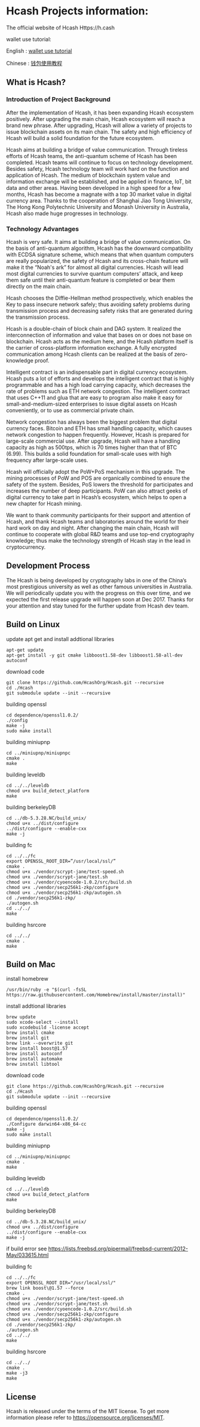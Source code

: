 Hcash Projects information:
=====================================

The official website of Hcash Https://h.cash


wallet use tutorial:


English : [wallet use tutorial](https://github.com/HcashOrg/Hcash/blob/master/wallet%20use%20tutorial.docx)


Chinese : [钱包使用教程](https://github.com/HcashOrg/Hcash/blob/master/%E9%92%B1%E5%8C%85%E4%BD%BF%E7%94%A8%E6%95%99%E7%A8%8B.docx)


What is Hcash?
--------------
### Introduction of Project Background

After the implementation of Hcash, it has been expanding Hcash ecosystem positively. After upgrading the main chain, Hcash ecosystem will reach a brand new phrase. After upgrading, Hcash will allow a variety of projects to issue blockchain assets on its main chain. The safety and high efficiency of Hcash will build a solid foundation for the future ecosystem.

Hcash aims at building a bridge of value communication. Through tireless efforts of Hcash teams, the anti-quantum scheme of Hcash has been completed. Hcash teams will continue to focus on technology development. Besides safety, Hcash technology team will work hard on the function and application of Hcash. The medium of blockchain system value and information exchange will be established, and be applied in finance, IoT, bit data and other areas. Having been developed in a high speed for a few months, Hcash has become a magnate with a top 30 market value in digital currency area. Thanks to the cooperation of Shanghai Jiao Tong University, The Hong Kong Polytechnic University and Monash University in Australia, Hcash also made huge progresses in technology.

### Technology Advantages
Hcash is very safe. It aims at building a bridge of value communication. On the basis of anti-quantum algorithm, Hcash has the downward compatibility with ECDSA signature scheme, which means that when quantum computers are really popularized, the safety of Hcash and its cross-chain feature will make it the “Noah's ark” for almost all digital currencies. Hcash will lead most digital currencies to survive quantum computers’ attack, and keep them safe until their anti-quantum feature is completed or bear them directly on the main chain.

Hcash chooses the Diffie-Hellman method prospectively, which enables the Key to pass insecure network safely; thus avoiding safety problems during transmission process and decreasing safety risks that are generated during the transmission process.

Hcash is a double-chain of block chain and DAG system. It realized the interconnection of information and value that bases on or does not base on blockchain. Hcash acts as the medium here, and the Hcash platform itself is the carrier of cross-platform information exchange. A fully encrypted communication among Hcash clients can be realized at the basis of zero-knowledge proof.

Intelligent contract is an indispensable part in digital currency ecosystem. Hcash puts a lot of efforts and develops the intelligent contract that is highly programmable and has a high load carrying capacity, which decreases the rate of problems such as ETH network congestion. The intelligent contract that uses C++11 and glua that are easy to program also make it easy for small-and-medium-sized enterprises to issue digital assets on Hcash conveniently, or to use as commercial private chain.

Network congestion has always been the biggest problem that digital currency faces. Bitcoin and ETH has small handling capacity, which causes network congestion to happen frequently. However, Hcash is prepared for large-scale commercial use. After upgrade, Hcash will have a handling capacity as high as 500tps, which is 70 times higher than that of BTC (6.99). This builds a solid foundation for small-scale uses with high frequency after large-scale uses.

Hcash will officially adopt the PoW+PoS mechanism in this upgrade. The mining processes of PoW and POS are organically combined to ensure the safety of the system. Besides, PoS lowers the threshold for participates and increases the number of deep participants. PoW can also attract geeks of digital currency to take part in Hcash’s ecosystem, which helps to open a new chapter for Hcash mining.

We want to thank community participants for their support and attention of Hcash, and thank Hcash teams and laboratories around the world for their hard work on day and night. After changing the main chain, Hcash will continue to cooperate with global R&D teams and use top-end cryptography knowledge; thus make the technology strength of Hcash stay in the lead in cryptocurrency.



Development Process
-------------------

The Hcash is being developed by cryptography labs in one of the China’s most prestigious university as well as other famous universities in Australia. We will periodically update you with the progress on this over time, and we expected the first release upgrade will happen soon at Dec 2017. Thanks for your attention and stay tuned for the further update from Hcash dev team.

Build on Linux
-------------------

update apt get and install addtional libraries

```
apt-get update
apt-get install -y git cmake libboost1.58-dev libboost1.58-all-dev autoconf
```

download code

```
git clone https://github.com/HcashOrg/Hcash.git --recursive
cd ./Hcash
git submodule update --init --recursive
```

building openssl

```
cd dependence/openssl1.0.2/
./config
make -j
sudo make install
```

building miniupnp

```
cd ../miniupnp/miniupnpc
cmake .
make
```

building leveldb

```
cd ../../leveldb
chmod u+x build_detect_platform
make
```

building berkeleyDB

```
cd ../db-5.3.28.NC/build_unix/
chmod u+x ../dist/configure
../dist/configure --enable-cxx
make -j
```

building fc

```
cd ../../fc
export OPENSSL_ROOT_DIR=”/usr/local/ssl/”
cmake .
chmod u+x ./vendor/scrypt-jane/test-speed.sh
chmod u+x ./vendor/scrypt-jane/test.sh
chmod u+x ./vendor/cyoencode-1.0.2/src/build.sh
chmod u+x ./vendor/secp256k1-zkp/configure
chmod u+x ./vendor/secp256k1-zkp/autogen.sh
cd ./vendor/secp256k1-zkp/
./autogen.sh
cd ../../
make
```

building hsrcore

```
cd ../../
cmake .
make
```

Build on Mac
-------------------


install homebrew

```
/usr/bin/ruby -e "$(curl -fsSL https://raw.githubusercontent.com/Homebrew/install/master/install)"
```

install addtional libraries

```
brew update
sudo xcode-select --install
sudo xcodebuild -license accept
brew install cmake
brew install git
brew link --overwrite git
brew install boost@1.57
brew install autoconf
brew install automake
brew install libtool
```

download code

```
git clone https://github.com/HcashOrg/Hcash.git --recursive
cd ./Hcash
git submodule update --init --recursive
```

building openssl

```
cd dependence/openssl1.0.2/
./Configure darwin64-x86_64-cc
make -j
sudo make install
```

building miniupnp

```
cd ../miniupnp/miniupnpc
cmake .
make
```

building leveldb

```
cd ../../leveldb
chmod u+x build_detect_platform
make
```

building berkeleyDB

```
cd ../db-5.3.28.NC/build_unix/
chmod u+x ../dist/configure
../dist/configure --enable-cxx
make -j
```
if build error see https://lists.freebsd.org/pipermail/freebsd-current/2012-May/033615.html

building fc

```
cd ../../fc
export OPENSSL_ROOT_DIR="/usr/local/ssl/"
brew link boost\@1.57 --force
cmake .
chmod u+x ./vendor/scrypt-jane/test-speed.sh
chmod u+x ./vendor/scrypt-jane/test.sh
chmod u+x ./vendor/cyoencode-1.0.2/src/build.sh
chmod u+x ./vendor/secp256k1-zkp/configure
chmod u+x ./vendor/secp256k1-zkp/autogen.sh
cd ./vendor/secp256k1-zkp/
./autogen.sh
cd ../../
make
```

building hsrcore
```
cd ../../
cmake .
make -j3
make
```

License
-------

Hcash is released under the terms of the MIT license. To get more information please refer to  https://opensource.org/licenses/MIT.
